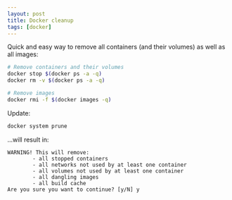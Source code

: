 ```yaml
---
layout: post
title: Docker cleanup
tags: [docker]
---
```


Quick and easy way to remove all containers (and their volumes) as well as all images:

```bash
# Remove containers and their volumes
docker stop $(docker ps -a -q)
docker rm -v $(docker ps -a -q)

# Remove images
docker rmi -f $(docker images -q)
```

Update:

```bash
docker system prune
```

...will result in:

```text
WARNING! This will remove:
        - all stopped containers
        - all networks not used by at least one container
        - all volumes not used by at least one container
        - all dangling images
        - all build cache
Are you sure you want to continue? [y/N] y
```
